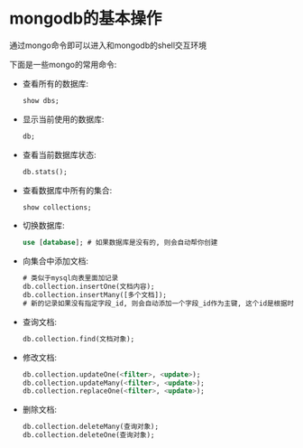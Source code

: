 # mongodb的基本操作

通过mongo命令即可以进入和mongodb的shell交互环境

下面是一些mongo的常用命令:

- 查看所有的数据库:
    ```sql
    show dbs;
    ```
- 显示当前使用的数据库:
    ```sql
    db;
    ```
- 查看当前数据库状态:
    ```sql
    db.stats();
    ```
- 查看数据库中所有的集合:
    ```sql
    show collections;
    ```
- 切换数据库:
    ```sql
    use [database]; # 如果数据库是没有的, 则会自动帮你创建
    ```
- 向集合中添加文档:
    ```sql
    # 类似于mysql向表里面加记录
    db.collection.insertOne(文档内容); 
    db.collection.insertMany([多个文档]);
    # 新的记录如果没有指定字段_id, 则会自动添加一个字段_id作为主键, 这个id是根据时间戳+机器码+进程ID+自增量生成的一个十六进制的唯一字符串
    ```
- 查询文档:
    ```sql
    db.collection.find(文档对象);
    ```
- 修改文档:
    ```sql
    db.collection.updateOne(<filter>, <update>);
    db.collection.updateMany(<filter>, <update>);
    db.collection.replaceOne(<filter>, <update>);
    ```
- 删除文档:
    ```sql
    db.collection.deleteMany(查询对象);
    db.collection.deleteOne(查询对象);
    ```